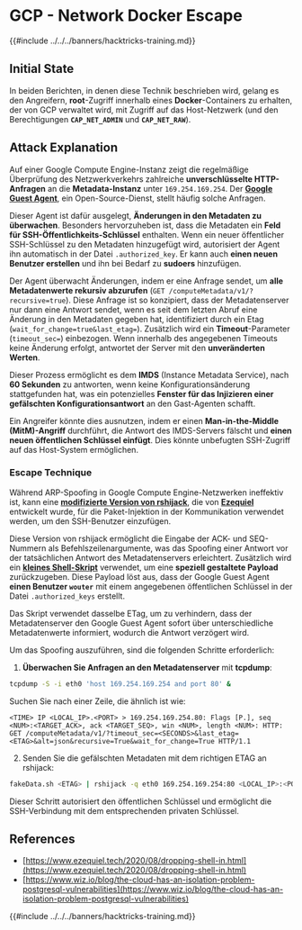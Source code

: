 # GCP - Network Docker Escape

{{#include ../../../banners/hacktricks-training.md}}

## Initial State

In beiden Berichten, in denen diese Technik beschrieben wird, gelang es den Angreifern, **root**-Zugriff innerhalb eines **Docker**-Containers zu erhalten, der von GCP verwaltet wird, mit Zugriff auf das Host-Netzwerk (und den Berechtigungen **`CAP_NET_ADMIN`** und **`CAP_NET_RAW`**).

## Attack Explanation

Auf einer Google Compute Engine-Instanz zeigt die regelmäßige Überprüfung des Netzwerkverkehrs zahlreiche **unverschlüsselte HTTP-Anfragen** an die **Metadata-Instanz** unter `169.254.169.254`. Der [**Google Guest Agent**](https://github.com/GoogleCloudPlatform/guest-agent), ein Open-Source-Dienst, stellt häufig solche Anfragen.

Dieser Agent ist dafür ausgelegt, **Änderungen in den Metadaten zu überwachen**. Besonders hervorzuheben ist, dass die Metadaten ein **Feld für SSH-Öffentlichkeits-Schlüssel** enthalten. Wenn ein neuer öffentlicher SSH-Schlüssel zu den Metadaten hinzugefügt wird, autorisiert der Agent ihn automatisch in der Datei `.authorized_key`. Er kann auch **einen neuen Benutzer erstellen** und ihn bei Bedarf zu **sudoers** hinzufügen.

Der Agent überwacht Änderungen, indem er eine Anfrage sendet, um **alle Metadatenwerte rekursiv abzurufen** (`GET /computeMetadata/v1/?recursive=true`). Diese Anfrage ist so konzipiert, dass der Metadatenserver nur dann eine Antwort sendet, wenn es seit dem letzten Abruf eine Änderung in den Metadaten gegeben hat, identifiziert durch ein Etag (`wait_for_change=true&last_etag=`). Zusätzlich wird ein **Timeout**-Parameter (`timeout_sec=`) einbezogen. Wenn innerhalb des angegebenen Timeouts keine Änderung erfolgt, antwortet der Server mit den **unveränderten Werten**.

Dieser Prozess ermöglicht es dem **IMDS** (Instance Metadata Service), nach **60 Sekunden** zu antworten, wenn keine Konfigurationsänderung stattgefunden hat, was ein potenzielles **Fenster für das Injizieren einer gefälschten Konfigurationsantwort** an den Gast-Agenten schafft.

Ein Angreifer könnte dies ausnutzen, indem er einen **Man-in-the-Middle (MitM)-Angriff** durchführt, die Antwort des IMDS-Servers fälscht und **einen neuen öffentlichen Schlüssel einfügt**. Dies könnte unbefugten SSH-Zugriff auf das Host-System ermöglichen.

### Escape Technique

Während ARP-Spoofing in Google Compute Engine-Netzwerken ineffektiv ist, kann eine [**modifizierte Version von rshijack**](https://github.com/ezequielpereira/rshijack), die von [**Ezequiel**](https://www.ezequiel.tech/2020/08/dropping-shell-in.html) entwickelt wurde, für die Paket-Injektion in der Kommunikation verwendet werden, um den SSH-Benutzer einzufügen.

Diese Version von rshijack ermöglicht die Eingabe der ACK- und SEQ-Nummern als Befehlszeilenargumente, was das Spoofing einer Antwort vor der tatsächlichen Antwort des Metadatenservers erleichtert. Zusätzlich wird ein [**kleines Shell-Skript**](https://gist.github.com/ezequielpereira/914c2aae463409e785071213b059f96c#file-fakedata-sh) verwendet, um eine **speziell gestaltete Payload** zurückzugeben. Diese Payload löst aus, dass der Google Guest Agent **einen Benutzer `wouter`** mit einem angegebenen öffentlichen Schlüssel in der Datei `.authorized_keys` erstellt.

Das Skript verwendet dasselbe ETag, um zu verhindern, dass der Metadatenserver den Google Guest Agent sofort über unterschiedliche Metadatenwerte informiert, wodurch die Antwort verzögert wird.

Um das Spoofing auszuführen, sind die folgenden Schritte erforderlich:

1. **Überwachen Sie Anfragen an den Metadatenserver** mit **tcpdump**:
```bash
tcpdump -S -i eth0 'host 169.254.169.254 and port 80' &
```
Suchen Sie nach einer Zeile, die ähnlich ist wie:
```
<TIME> IP <LOCAL_IP>.<PORT> > 169.254.169.254.80: Flags [P.], seq <NUM>:<TARGET_ACK>, ack <TARGET_SEQ>, win <NUM>, length <NUM>: HTTP: GET /computeMetadata/v1/?timeout_sec=<SECONDS>&last_etag=<ETAG>&alt=json&recursive=True&wait_for_change=True HTTP/1.1
```
2. Senden Sie die gefälschten Metadaten mit dem richtigen ETAG an rshijack:
```bash
fakeData.sh <ETAG> | rshijack -q eth0 169.254.169.254:80 <LOCAL_IP>:<PORT> <TARGET_SEQ> <TARGET_ACK>; ssh -i id_rsa -o StrictHostKeyChecking=no wouter@localhost
```
Dieser Schritt autorisiert den öffentlichen Schlüssel und ermöglicht die SSH-Verbindung mit dem entsprechenden privaten Schlüssel.

## References

- [https://www.ezequiel.tech/2020/08/dropping-shell-in.html](https://www.ezequiel.tech/2020/08/dropping-shell-in.html)
- [https://www.wiz.io/blog/the-cloud-has-an-isolation-problem-postgresql-vulnerabilities](https://www.wiz.io/blog/the-cloud-has-an-isolation-problem-postgresql-vulnerabilities)

{{#include ../../../banners/hacktricks-training.md}}
